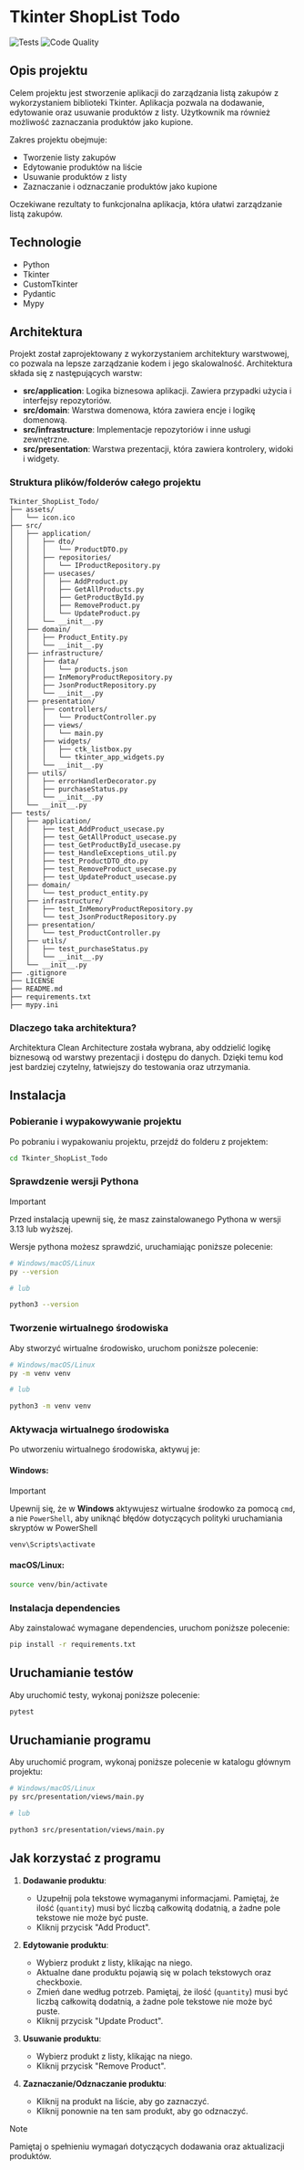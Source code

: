 # Tkinter ShopList Todo

![Tests](https://github.com/karoljaro/Tkinter_ShopList_Todo/workflows/Tests/badge.svg)
![Code Quality](https://github.com/karoljaro/Tkinter_ShopList_Todo/workflows/Code%20Quality/badge.svg)

## Opis projektu

Celem projektu jest stworzenie aplikacji do zarządzania listą zakupów z wykorzystaniem biblioteki Tkinter. Aplikacja pozwala na dodawanie, edytowanie oraz usuwanie produktów z listy. Użytkownik ma również możliwość zaznaczania produktów jako kupione.

Zakres projektu obejmuje:
- Tworzenie listy zakupów
- Edytowanie produktów na liście
- Usuwanie produktów z listy
- Zaznaczanie i odznaczanie produktów jako kupione

Oczekiwane rezultaty to funkcjonalna aplikacja, która ułatwi zarządzanie listą zakupów.

## Technologie

- Python
- Tkinter
- CustomTkinter
- Pydantic
- Mypy

## Architektura

Projekt został zaprojektowany z wykorzystaniem architektury warstwowej, co pozwala na lepsze zarządzanie kodem i jego skalowalność. Architektura składa się z następujących warstw:

- **src/application**: Logika biznesowa aplikacji. Zawiera przypadki użycia i interfejsy repozytoriów.
- **src/domain**: Warstwa domenowa, która zawiera encje i logikę domenową.
- **src/infrastructure**: Implementacje repozytoriów i inne usługi zewnętrzne.
- **src/presentation**: Warstwa prezentacji, która zawiera kontrolery, widoki i widgety.

### Struktura plików/folderów całego projektu
```
Tkinter_ShopList_Todo/
├── assets/
│   └── icon.ico
├── src/
│   ├── application/
│   │   ├── dto/
│   │   │   └── ProductDTO.py
│   │   ├── repositories/
│   │   │   └── IProductRepository.py
│   │   ├── usecases/
│   │   │   ├── AddProduct.py
│   │   │   ├── GetAllProducts.py
│   │   │   ├── GetProductById.py
│   │   │   ├── RemoveProduct.py
│   │   │   └── UpdateProduct.py
│   │   └── __init__.py
│   ├── domain/
│   │   ├── Product_Entity.py
│   │   └── __init__.py
│   ├── infrastructure/
│   │   ├── data/
│   │   │   └── products.json
│   │   ├── InMemoryProductRepository.py
│   │   ├── JsonProductRepository.py
│   │   └── __init__.py
│   ├── presentation/
│   │   ├── controllers/
│   │   │   └── ProductController.py
│   │   ├── views/
│   │   │   └── main.py
│   │   ├── widgets/
│   │   │   ├── ctk_listbox.py
│   │   │   └── tkinter_app_widgets.py
│   │   └── __init__.py
│   ├── utils/
│   │   ├── errorHandlerDecorator.py
│   │   ├── purchaseStatus.py
│   │   └── __init__.py
│   └── __init__.py
├── tests/
│   ├── application/
│   │   ├── test_AddProduct_usecase.py
│   │   ├── test_GetAllProduct_usecase.py
│   │   ├── test_GetProductById_usecase.py
│   │   ├── test_HandleExceptions_util.py
│   │   ├── test_ProductDTO_dto.py
│   │   ├── test_RemoveProduct_usecase.py
│   │   ├── test_UpdateProduct_usecase.py
│   ├── domain/
│   │   └── test_product_entity.py
│   ├── infrastructure/
│   │   ├── test_InMemoryProductRepository.py
│   │   └── test_JsonProductRepository.py
│   ├── presentation/
│   │   └── test_ProductController.py
│   ├── utils/
│   │   ├── test_purchaseStatus.py
│   │   └── __init__.py
│   └── __init__.py
├── .gitignore
├── LICENSE
├── README.md
├── requirements.txt
├── mypy.ini
```

### Dlaczego taka architektura?

Architektura Clean Architecture została wybrana, aby oddzielić logikę biznesową od warstwy prezentacji i dostępu do danych. Dzięki temu kod jest bardziej czytelny, łatwiejszy do testowania oraz utrzymania.

## Instalacja

### Pobieranie i wypakowywanie projektu

Po pobraniu i wypakowaniu projektu, przejdź do folderu z projektem:

```bash
cd Tkinter_ShopList_Todo
```

### Sprawdzenie wersji Pythona

> [!IMPORTANT] 
> Przed instalacją upewnij się, że masz zainstalowanego Pythona w wersji 3.13 lub wyższej.

Wersje pythona możesz sprawdzić, uruchamiając poniższe polecenie:

```bash
# Windows/macOS/Linux
py --version

# lub

python3 --version
```

### Tworzenie wirtualnego środowiska

Aby stworzyć wirtualne środowisko, uruchom poniższe polecenie:

```bash
# Windows/macOS/Linux
py -m venv venv

# lub

python3 -m venv venv
```

### Aktywacja wirtualnego środowiska

Po utworzeniu wirtualnego środowiska, aktywuj je:


#### Windows:
> [!IMPORTANT] 
> Upewnij się, że w **Windows** aktywujesz wirtualne środowko za pomocą `cmd`, a nie `PowerShell`, aby uniknąć błędów dotyczących polityki uruchamiania skryptów w PowerShell
```bash
venv\Scripts\activate
```

#### macOS/Linux:
```bash
source venv/bin/activate
```

### Instalacja dependencies

Aby zainstalować wymagane dependencies, uruchom poniższe polecenie:

```bash
pip install -r requirements.txt
```

## Uruchamianie testów

Aby uruchomić testy, wykonaj poniższe polecenie:

```bash
pytest
```

## Uruchamianie programu

Aby uruchomić program, wykonaj poniższe polecenie w katalogu głównym projektu:

```bash
# Windows/macOS/Linux
py src/presentation/views/main.py

# lub

python3 src/presentation/views/main.py
```

## Jak korzystać z programu

1. **Dodawanie produktu**:
   - Uzupełnij pola tekstowe wymaganymi informacjami. Pamiętaj, że ilość (`quantity`) musi być liczbą całkowitą dodatnią, a żadne pole tekstowe nie może być puste.
   - Kliknij przycisk "Add Product".

2. **Edytowanie produktu**:
   - Wybierz produkt z listy, klikając na niego.
   - Aktualne dane produktu pojawią się w polach tekstowych oraz checkboxie.
   - Zmień dane według potrzeb. Pamiętaj, że ilość (`quantity`) musi być liczbą całkowitą dodatnią, a żadne pole tekstowe nie może być puste.
   - Kliknij przycisk "Update Product".

3. **Usuwanie produktu**:
   - Wybierz produkt z listy, klikając na niego.
   - Kliknij przycisk "Remove Product".

4. **Zaznaczanie/Odznaczanie produktu**:
   - Kliknij na produkt na liście, aby go zaznaczyć.
   - Kliknij ponownie na ten sam produkt, aby go odznaczyć.

> [!NOTE]
> Pamiętaj o spełnieniu wymagań dotyczących dodawania oraz aktualizacji produktów.
